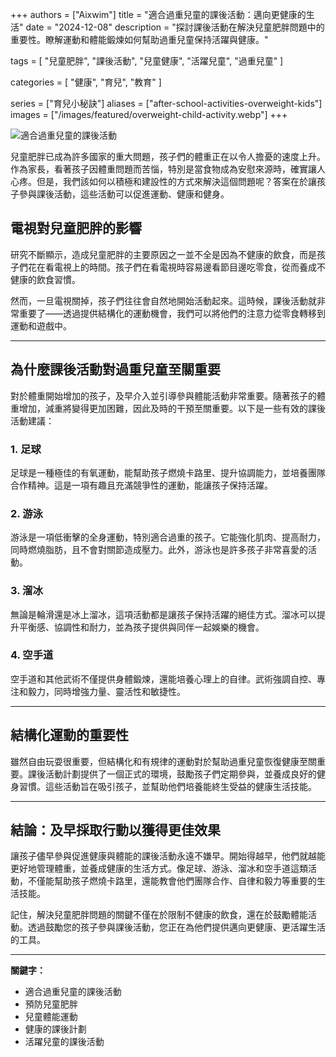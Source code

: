 +++
authors = ["Aixwim"]
title = "適合過重兒童的課後活動：邁向更健康的生活"
date = "2024-12-08"
description = "探討課後活動在解決兒童肥胖問題中的重要性。瞭解運動和體能鍛煉如何幫助過重兒童保持活躍與健康。"

tags = [
  "兒童肥胖",
  "課後活動",
  "兒童健康",
  "活躍兒童",
  "過重兒童"
]

categories = [
  "健康",
  "育兒",
  "教育"
]

series = ["育兒小秘訣"]
aliases = ["after-school-activities-overweight-kids"]
images = ["/images/featured/overweight-child-activity.webp"]
+++

![適合過重兒童的課後活動]( /images/featured/overweight-child-activity.webp)

兒童肥胖已成為許多國家的重大問題，孩子們的體重正在以令人擔憂的速度上升。作為家長，看著孩子因體重問題而苦惱，特別是當食物成為安慰來源時，確實讓人心疼。但是，我們該如何以積極和建設性的方式來解決這個問題呢？答案在於讓孩子參與課後活動，這些活動可以促進運動、健康和健身。

<!--more-->

## 電視對兒童肥胖的影響

研究不斷顯示，造成兒童肥胖的主要原因之一並不全是因為不健康的飲食，而是孩子們花在看電視上的時間。孩子們在看電視時容易邊看節目邊吃零食，從而養成不健康的飲食習慣。

然而，一旦電視關掉，孩子們往往會自然地開始活動起來。這時候，課後活動就非常重要了——透過提供結構化的運動機會，我們可以將他們的注意力從零食轉移到運動和遊戲中。

---

## 為什麼課後活動對過重兒童至關重要

對於體重開始增加的孩子，及早介入並引導參與體能活動非常重要。隨著孩子的體重增加，減重將變得更加困難，因此及時的干預至關重要。以下是一些有效的課後活動建議：

### 1. **足球**
足球是一種極佳的有氧運動，能幫助孩子燃燒卡路里、提升協調能力，並培養團隊合作精神。這是一項有趣且充滿競爭性的運動，能讓孩子保持活躍。

### 2. **游泳**
游泳是一項低衝擊的全身運動，特別適合過重的孩子。它能強化肌肉、提高耐力，同時燃燒脂肪，且不會對關節造成壓力。此外，游泳也是許多孩子非常喜愛的活動。

### 3. **溜冰**
無論是輪滑還是冰上溜冰，這項活動都是讓孩子保持活躍的絕佳方式。溜冰可以提升平衡感、協調性和耐力，並為孩子提供與同伴一起娛樂的機會。

### 4. **空手道**
空手道和其他武術不僅提供身體鍛煉，還能培養心理上的自律。武術強調自控、專注和毅力，同時增強力量、靈活性和敏捷性。

---

## 結構化運動的重要性

雖然自由玩耍很重要，但結構化和有規律的運動對於幫助過重兒童恢復健康至關重要。課後活動計劃提供了一個正式的環境，鼓勵孩子們定期參與，並養成良好的健身習慣。這些活動旨在吸引孩子，並幫助他們培養能終生受益的健康生活技能。

---

## 結論：及早採取行動以獲得更佳效果

讓孩子儘早參與促進健康與體能的課後活動永遠不嫌早。開始得越早，他們就越能更好地管理體重，並養成健康的生活方式。像足球、游泳、溜冰和空手道這類活動，不僅能幫助孩子燃燒卡路里，還能教會他們團隊合作、自律和毅力等重要的生活技能。

記住，解決兒童肥胖問題的關鍵不僅在於限制不健康的飲食，還在於鼓勵體能活動。透過鼓勵您的孩子參與課後活動，您正在為他們提供邁向更健康、更活躍生活的工具。

---

**關鍵字：**
- 適合過重兒童的課後活動
- 預防兒童肥胖
- 兒童體能運動
- 健康的課後計劃
- 活躍兒童的課後活動
